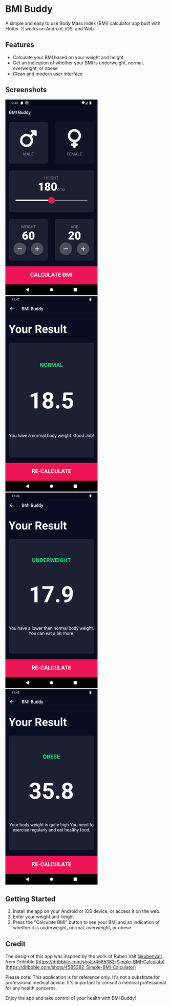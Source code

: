# BMI Buddy

A simple and easy to use Body Mass Index (BMI) calculator app built with Flutter. It works on Android, iOS, and Web.

## Features

- Calculate your BMI based on your weight and height
- Get an indication of whether your BMI is underweight, normal, overweight, or obese
- Clean and modern user interface

## Screenshots

<img src="screenshots/homescreen.png" width="288" height="608">
<img src="screenshots/result-Normal.png" width="288" height="608">
<img src="screenshots/result-Underweight.png" width="288" height="608">
<img src="screenshots/result-Obese.png" width="288" height="608">


## Getting Started

1. Install the app on your Android or iOS device, or access it on the web.
2. Enter your weight and height
3. Press the "Calculate BMI" button to see your BMI and an indication of whether it is underweight, normal, overweight, or obese

## Credit

The design of this app was inspired by the work of Ruben Valt [@rubenvalt](https://dribbble.com/rvaalt) from Dribbble [https://dribbble.com/shots/4585382-Simple-BMI-Calculato](https://dribbble.com/shots/4585382-Simple-BMI-Calculator)

Please note: This application is for reference only. It's not a substitute for professional medical advice. It's important to consult a medical professional for any health concerns.

Enjoy the app and take control of your health with BMI Buddy!
